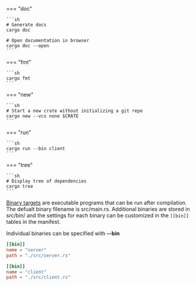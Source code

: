 === "doc"

    ```sh
    # Generate docs
    cargo doc

    # Open documentation in browser
    cargo doc --open
    ```

=== "fmt"

    ```sh
    cargo fmt
    ```

=== "new"

    ```sh
    # Start a new crate without initializing a git repo
    cargo new --vcs none $CRATE
    ```

=== "run"

    ```sh
    cargo run --bin client
    ```

=== "tree"

    ```sh
    # Display tree of dependencies
    cargo tree
    ```

[Binary targets](https://doc.rust-lang.org/cargo/reference/cargo-targets.html#binaries) are executable programs that can be run after compilation.
The defualt binary filename is src/main.rs.
Additional binaries are stored in src/bin/ and the settings for each binary can be customized in the `[[bin]]` tables in the manifest.

Individual binaries can be specified with **--bin**

```toml
[[bin]]
name = "server"
path = "./src/server.rs"

[[bin]]
name = "client"
path = "./src/client.rs"
```